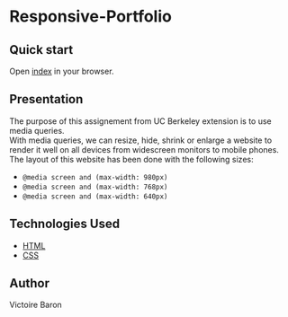 # Responsive-Portfolio

## Quick start
Open [index](https://victoire44.github.io/Responsive-Portfolio/) in your browser.

## Presentation
The purpose of this assignement from UC Berkeley extension is to use media queries.
<br>
With media queries, we can resize, hide, shrink or enlarge a website to render it well on all devices from widescreen monitors to mobile phones.
<br>
The layout of this website has been done with the following sizes:
* ```@media screen and (max-width: 980px)``` 
* ```@media screen and (max-width: 768px)```
* ```@media screen and (max-width: 640px)```

## Technologies Used

* [HTML](https://developer.mozilla.org/en-US/docs/Web/HTML)
* [CSS](https://developer.mozilla.org/en-US/docs/Web/CSS)

## Author

Victoire Baron